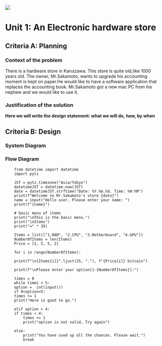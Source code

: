 
![](image)
# Unit 1: An Electronic hardware store
## Criteria A: Planning
### Context of the problem
There is a hardware store in Karuizawa. This store is quite old,like 1000 years old. The owner, Mr.Sakamoto, wants to upgrade his accounting moment is kept on paper.He would like to have a software application that replaces the accounting book. Mr.Sakamoto got a new mac PC from his nephew and we would like to use it.

### Justification of the solution 
**Here we will write the design statement: what we will do, how, by when**

## Criteria B: Design
### System Diagram

### Flow Diagram

```
	from datetime import datetime
	import pytz

	JST = pytz.timezone("Asia/Tokyo")
	datetimeJST = datetime.now(JST)
	date = datetimeJST.strftime("Date: %Y.%m.%d. Time: %H:%M")
	print(f"Welcome to Mr.Sakamoto's store {date}")
	name = input("Hello user. Please enter your name: ")
	print(f"{name}")

	# basic menu of items
	print("\nThis is the basic menu.")
	print("\nItems")
	print("=" * 35)

	Items = list(["1.RAM", "2.CPU", "3.Motherboard", "4.GPU"])
	NumberOfItems = len(Items)
	Price = [1, 5, 5, 2]

	for i in range(NumberOfItems):

	print(f"\n{Items[i]}".ljust(25, "."), f"{Price[i]} bitcoin")

	print(f"\nPlease enter your option[1-{NumberOfItems}]:")

	times = 0
	while times < 5:
	option =  int(input())
	if 0<option<5:
	times += 1
	print("Here is good to go.")

	elif option > 4:
	if times < 4:
	    times += 1
	    print("option is not valid, Try again")

	else:
	    print("You have used up all the chances. Please wait.")
	    break






